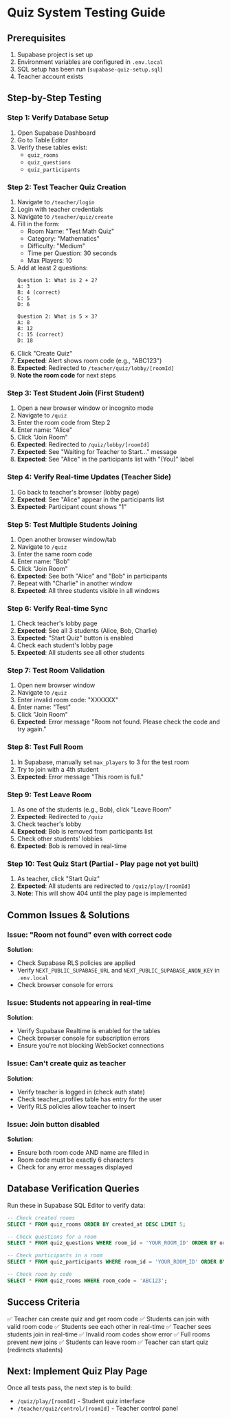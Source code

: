 # Quiz System Testing Guide

## Prerequisites
1. Supabase project is set up
2. Environment variables are configured in `.env.local`
3. SQL setup has been run (`supabase-quiz-setup.sql`)
4. Teacher account exists

## Step-by-Step Testing

### Step 1: Verify Database Setup
1. Open Supabase Dashboard
2. Go to Table Editor
3. Verify these tables exist:
   - `quiz_rooms`
   - `quiz_questions`
   - `quiz_participants`

### Step 2: Test Teacher Quiz Creation
1. Navigate to `/teacher/login`
2. Login with teacher credentials
3. Navigate to `/teacher/quiz/create`
4. Fill in the form:
   - Room Name: "Test Math Quiz"
   - Category: "Mathematics"
   - Difficulty: "Medium"
   - Time per Question: 30 seconds
   - Max Players: 10
5. Add at least 2 questions:
   ```
   Question 1: What is 2 + 2?
   A: 3
   B: 4 (correct)
   C: 5
   D: 6
   
   Question 2: What is 5 × 3?
   A: 8
   B: 12
   C: 15 (correct)
   D: 18
   ```
6. Click "Create Quiz"
7. **Expected**: Alert shows room code (e.g., "ABC123")
8. **Expected**: Redirected to `/teacher/quiz/lobby/[roomId]`
9. **Note the room code** for next steps

### Step 3: Test Student Join (First Student)
1. Open a new browser window or incognito mode
2. Navigate to `/quiz`
3. Enter the room code from Step 2
4. Enter name: "Alice"
5. Click "Join Room"
6. **Expected**: Redirected to `/quiz/lobby/[roomId]`
7. **Expected**: See "Waiting for Teacher to Start..." message
8. **Expected**: See "Alice" in the participants list with "(You)" label

### Step 4: Verify Real-time Updates (Teacher Side)
1. Go back to teacher's browser (lobby page)
2. **Expected**: See "Alice" appear in the participants list
3. **Expected**: Participant count shows "1"

### Step 5: Test Multiple Students Joining
1. Open another browser window/tab
2. Navigate to `/quiz`
3. Enter the same room code
4. Enter name: "Bob"
5. Click "Join Room"
6. **Expected**: See both "Alice" and "Bob" in participants
7. Repeat with "Charlie" in another window
8. **Expected**: All three students visible in all windows

### Step 6: Verify Real-time Sync
1. Check teacher's lobby page
2. **Expected**: See all 3 students (Alice, Bob, Charlie)
3. **Expected**: "Start Quiz" button is enabled
4. Check each student's lobby page
5. **Expected**: All students see all other students

### Step 7: Test Room Validation
1. Open new browser window
2. Navigate to `/quiz`
3. Enter invalid room code: "XXXXXX"
4. Enter name: "Test"
5. Click "Join Room"
6. **Expected**: Error message "Room not found. Please check the code and try again."

### Step 8: Test Full Room
1. In Supabase, manually set `max_players` to 3 for the test room
2. Try to join with a 4th student
3. **Expected**: Error message "This room is full."

### Step 9: Test Leave Room
1. As one of the students (e.g., Bob), click "Leave Room"
2. **Expected**: Redirected to `/quiz`
3. Check teacher's lobby
4. **Expected**: Bob is removed from participants list
5. Check other students' lobbies
6. **Expected**: Bob is removed in real-time

### Step 10: Test Quiz Start (Partial - Play page not yet built)
1. As teacher, click "Start Quiz"
2. **Expected**: All students are redirected to `/quiz/play/[roomId]`
3. **Note**: This will show 404 until the play page is implemented

## Common Issues & Solutions

### Issue: "Room not found" even with correct code
**Solution**: 
- Check Supabase RLS policies are applied
- Verify `NEXT_PUBLIC_SUPABASE_URL` and `NEXT_PUBLIC_SUPABASE_ANON_KEY` in `.env.local`
- Check browser console for errors

### Issue: Students not appearing in real-time
**Solution**:
- Verify Supabase Realtime is enabled for the tables
- Check browser console for subscription errors
- Ensure you're not blocking WebSocket connections

### Issue: Can't create quiz as teacher
**Solution**:
- Verify teacher is logged in (check auth state)
- Check teacher_profiles table has entry for the user
- Verify RLS policies allow teacher to insert

### Issue: Join button disabled
**Solution**:
- Ensure both room code AND name are filled in
- Room code must be exactly 6 characters
- Check for any error messages displayed

## Database Verification Queries

Run these in Supabase SQL Editor to verify data:

```sql
-- Check created rooms
SELECT * FROM quiz_rooms ORDER BY created_at DESC LIMIT 5;

-- Check questions for a room
SELECT * FROM quiz_questions WHERE room_id = 'YOUR_ROOM_ID' ORDER BY order_number;

-- Check participants in a room
SELECT * FROM quiz_participants WHERE room_id = 'YOUR_ROOM_ID' ORDER BY joined_at;

-- Check room by code
SELECT * FROM quiz_rooms WHERE room_code = 'ABC123';
```

## Success Criteria

✅ Teacher can create quiz and get room code
✅ Students can join with valid room code
✅ Students see each other in real-time
✅ Teacher sees students join in real-time
✅ Invalid room codes show error
✅ Full rooms prevent new joins
✅ Students can leave room
✅ Teacher can start quiz (redirects students)

## Next: Implement Quiz Play Page

Once all tests pass, the next step is to build:
- `/quiz/play/[roomId]` - Student quiz interface
- `/teacher/quiz/control/[roomId]` - Teacher control panel

